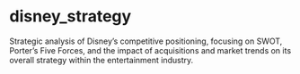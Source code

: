 # disney_strategy
Strategic analysis of Disney’s competitive positioning, focusing on SWOT, Porter’s Five Forces, and the impact of acquisitions and market trends on its overall strategy within the entertainment industry.
